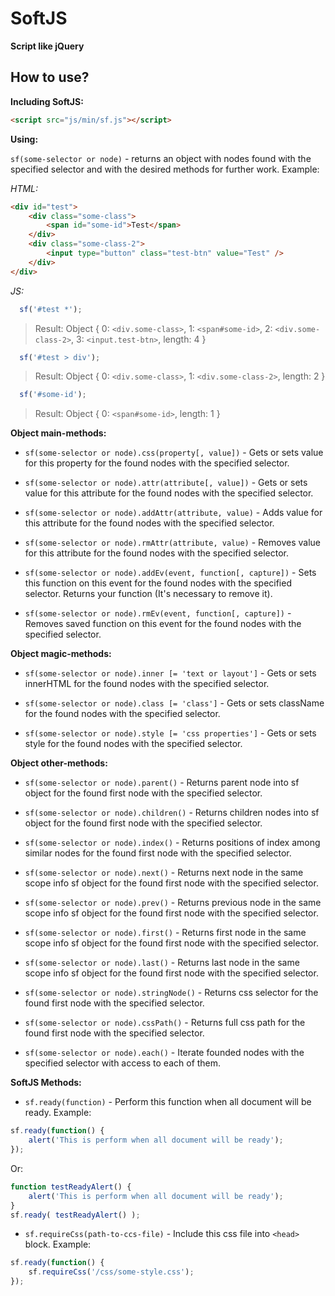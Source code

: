 # SoftJS
**Script like jQuery**

## How to use?

**Including SoftJS:**
```html
<script src="js/min/sf.js"></script>
```

**Using:**

`sf(some-selector or node)` - returns an object with nodes found with the specified selector and with the desired methods for further work.
Example:

_HTML:_
```html
<div id="test">
    <div class="some-class">
        <span id="some-id">Test</span>
    </div>
    <div class="some-class-2">
        <input type="button" class="test-btn" value="Test" />
    </div>
</div>
```
_JS:_
```javascript
  sf('#test *');
```
> Result: Object { 0: `<div.some-class>`, 1: `<span#some-id>`, 2: `<div.some-class-2>`, 3: `<input.test-btn>`, length: 4 }

```javascript
  sf('#test > div');
```
> Result: Object { 0: `<div.some-class>`, 1: `<div.some-class-2>`, length: 2 }

```javascript
  sf('#some-id');
```
> Result: Object { 0: `<span#some-id>`, length: 1 }

**Object main-methods:**

* `sf(some-selector or node).css(property[, value])` - Gets or sets value for this property for the found nodes with the specified selector.

* `sf(some-selector or node).attr(attribute[, value])` - Gets or sets value for this attribute for the found nodes with the specified selector.

* `sf(some-selector or node).addAttr(attribute, value)` - Adds value for this attribute for the found nodes with the specified selector.

* `sf(some-selector or node).rmAttr(attribute, value)` - Removes value for this attribute for the found nodes with the specified selector.

* `sf(some-selector or node).addEv(event, function[, capture])` - Sets this function on this event for the found nodes with the specified selector. Returns your function (It's necessary to remove it).

* `sf(some-selector or node).rmEv(event, function[, capture])` - Removes saved function on this event for the found nodes with the specified selector.

**Object magic-methods:**

* `sf(some-selector or node).inner [= 'text or layout']` - Gets or sets innerHTML for the found nodes with the specified selector.

* `sf(some-selector or node).class [= 'class']` - Gets or sets className for the found nodes with the specified selector.

* `sf(some-selector or node).style [= 'css properties']` - Gets or sets style for the found nodes with the specified selector.

**Object other-methods:**

* `sf(some-selector or node).parent()` - Returns parent node into sf object for the found first node with the specified selector.

* `sf(some-selector or node).children()` - Returns children nodes into sf object for the found first node with the specified selector.

* `sf(some-selector or node).index()` - Returns positions of index among similar nodes for the found first node with the specified selector.

* `sf(some-selector or node).next()` - Returns next node in the same scope info sf object for the found first node with the specified selector.

* `sf(some-selector or node).prev()` - Returns previous node in the same scope info sf object for the found first node with the specified selector.

* `sf(some-selector or node).first()` - Returns first node in the same scope info sf object for the found first node with the specified selector.

* `sf(some-selector or node).last()` - Returns last node in the same scope info sf object for the found first node with the specified selector.

* `sf(some-selector or node).stringNode()` - Returns css selector for the found first node with the specified selector.

* `sf(some-selector or node).cssPath()` - Returns full css path for the found first node with the specified selector.

* `sf(some-selector or node).each()` - Iterate founded nodes with the specified selector with access to each of them.

**SoftJS Methods:**

* `sf.ready(function)` - Perform this function when all document will be ready.
Example:
```javascript
sf.ready(function() {
    alert('This is perform when all document will be ready');
});
```
Or:
```javascript
function testReadyAlert() {
    alert('This is perform when all document will be ready');
}
sf.ready( testReadyAlert() );
```

* `sf.requireCss(path-to-ccs-file)` - Include this css file into `<head>` block.
Example:
```javascript
sf.ready(function() {
    sf.requireCss('/css/some-style.css');
});
```
